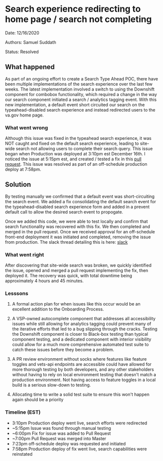 # Search experience redirecting to home page / search not completing

Date: 12/16/2020

Authors: Samuel Suddath

Status: Resolved

## What happened

As part of an ongoing effort to create a Search Type Ahead POC, there have been multiple implementations of the search experience over the last few weeks.
The latest implementation involved a switch to using the Downshift component for combobox functionality, which required a change in the way our search component initiated a search / analytics tagging event.
With this new implementation, a default event short circuited our search on the typeahead-disabled search experience and instead redirected users to the va.gov home page.

### What went wrong

Although this issue was fixed in the typeahead search experience, it was NOT caught and fixed on the default search experience, leading to site-wide search not allowing users to complete their search query.
This issue began when Production was deployed at 3:10pm est December 16th. I noticed the issue at 5:15pm est, and created / tested a fix in this [pull request](https://github.com/department-of-veterans-affairs/vets-website/pull/15387).
This issue was resolved as part of an off-schedule production deploy at 7:58pm.

## Solution

By testing manually we confirmed that a default event was short-circuiting the search event. We added a fix consolidating the default search event for the typeahead-disabled search experience form and added in a prevent default call to allow the desired search event to propogate.

Once we added this code, we were able to test locally and confirm that search functionality was recovered with this fix. We then completed and merged in the pull request. Once we received approval for an off-schedule front-end deployment it was initiated and completed, removing the issue from production. The slack thread detailing this is here: [slack](https://dsva.slack.com/archives/CBU0KDSB1/p1608164617039500)

### What went right

After discovering that site-wide search was broken, we quickly identified the issue, opened and merged a pull request implementing the fix, then deployed it.
The recovery was quick, with total downtime being approximately 4 hours and 45 minutes.

### Lesssons

1. A formal action plan for when issues like this occur would be an excellent addition to the Onboarding Process.

2. A VSP-owned autocomplete component that addresses all accessibility issues while still allowing for analytics tagging could prevent many of the iterative efforts that led to a bug slipping through the cracks. Testing the Downshift component is closer to Black-box testing than typical component testing, and a dedicated component with interior visibility could allow for a much more comprehensive automated test suite to catch these issues before they become a problem.

3. A PR review environment without socks where features like feature toggles and vets-api endpoints are accessible could have allowed for more thorough testing by both developers, and any other stakeholders without having to rely on local environment testing that doesn't match a production environment. Not having access to feature toggles in a local build is a serious slow-down to testing.

4. Allocating time to write a solid test suite to ensure this won't happen again should be a priority

### Timeline (EST)

- 3:10pm Production deploy went live, search efforts were redirected
- ~5:15pm Issue was found through manual testing
- ~6:00pm Fix for issue was added to Pull Request
- ~7:00pm Pull Request was merged into Master
- 7:23pm off-schedule deploy was requested and initiated
- 7:58pm Production deploy of fix went live, search capabilities were reinstated
